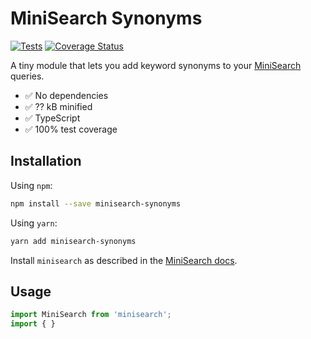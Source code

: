 # MiniSearch Synonyms

[![Tests](https://github.com/pazdera/minisearch-synonyms/actions/workflows/tests.yml/badge.svg)](https://github.com/pazdera/minisearch-synonyms/actions/workflows/tests.yml)
[![Coverage Status](https://coveralls.io/repos/github/pazdera/minisearch-synonyms/badge.svg?branch=main)](https://coveralls.io/github/pazdera/minisearch-synonyms?branch=main)

A tiny module that lets you add keyword synonyms to your [MiniSearch](https://github.com/lucaong/minisearch) queries.

* ✅ No dependencies
* ✅ ?? kB minified
* ✅ TypeScript
* ✅ 100% test coverage

## Installation

Using `npm`:

```bash
npm install --save minisearch-synonyms
```

Using `yarn`:

```bash
yarn add minisearch-synonyms
```

Install `minisearch` as described in the [MiniSearch docs](https://github.com/lucaong/minisearch#installation).

## Usage

```typescript
import MiniSearch from 'minisearch';
import { }
```
